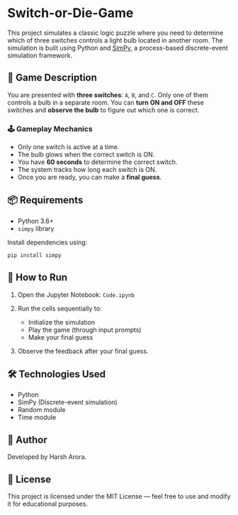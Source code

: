 # Switch-or-Die-Game

This project simulates a classic logic puzzle where you need to determine which of three switches controls a light bulb located in another room. The simulation is built using Python and [SimPy](https://simpy.readthedocs.io/), a process-based discrete-event simulation framework.

## 🧠 Game Description

You are presented with **three switches**: `A`, `B`, and `C`. Only one of them controls a bulb in a separate room. You can **turn ON and OFF** these switches and **observe the bulb** to figure out which one is correct.

### 🕹 Gameplay Mechanics

* Only one switch is active at a time.
* The bulb glows when the correct switch is ON.
* You have **60 seconds** to determine the correct switch.
* The system tracks how long each switch is ON.
* Once you are ready, you can make a **final guess**.

## 📦 Requirements

* Python 3.6+
* `simpy` library

Install dependencies using:

```bash
pip install simpy
```

## 🚀 How to Run

1. Open the Jupyter Notebook:
   `Code.ipynb`

2. Run the cells sequentially to:

   * Initialize the simulation
   * Play the game (through input prompts)
   * Make your final guess

3. Observe the feedback after your final guess.

## 🛠 Technologies Used

* Python
* SimPy (Discrete-event simulation)
* Random module
* Time module



## 👤 Author

Developed by Harsh Arora.

## 📝 License

This project is licensed under the MIT License — feel free to use and modify it for educational purposes.
